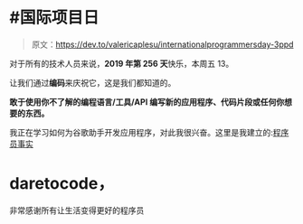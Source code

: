 # #国际项目日

> 原文：<https://dev.to/valericaplesu/internationalprogrammersday-3ppd>

对于所有的技术人员来说，**2019 年第 256 天**快乐，本周五 13。

让我们通过**编码**来庆祝它，这是我们都知道的。

**敢于使用你不了解的编程语言/工具/API 编写新的应用程序、代码片段或任何你想要的东西。**

我正在学习如何为谷歌助手开发应用程序，对此我很兴奋。这里是我建立的:[程序员事实](https://assistant.google.com/services/a/uid/000000941f7dbef9?hl=en&source=web)

# daretocode，

非常感谢所有让生活变得更好的程序员